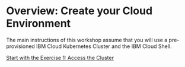 # Overview: Create your Cloud Environment

The main instructions of this workshop assume that you will use a pre-provisioned IBM Cloud Kubernetes Cluster and the IBM Cloud Shell.

[Start with the Exercise 1: Access the Cluster](CLOUD_ACCOUNT.md)


